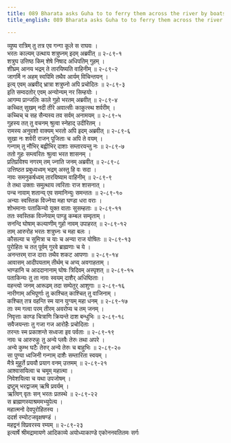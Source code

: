 ```yaml
---
title: 089 Bharata asks Guha to to ferry them across the river by boats
title_english: 089 Bharata asks Guha to to ferry them across the river by boats

---
```

व्युष्य रात्रिम् तु तत्र एव गन्गा कूले स राघवः ।  
भरतः काल्यम् उत्थाय शत्रुघ्नम् इदम् अब्रवीत् ॥ २-८९-१  
शत्रुघ उत्तिष्ठ किम् शेषे निषाद अधिपतिम् गुहम् ।  
शीघ्रम् आनय भद्रम् ते तारयिष्यति वाहिनीम् ॥ २-८९-२  
जागर्मि न अहम् स्वपिमि तथैव आर्यम् विचिन्तयन् ।  
इत्य् एवम् अब्रवीद् भ्रात्रा शत्रुघ्नो अपि प्रचोदितः ॥ २-८९-३  
इति सम्वदतोर् एवम् अन्योन्यम् नर सिम्हयोः ।  
आगम्य प्रान्जलिः काले गुहो भरतम् अब्रवीत् ॥ २-८९-४  
कच्चित् सुखम् नदी तीरे अवात्सीः काकुत्स्थ शर्वरीम् ।  
कच्चिच् च सह सैन्यस्य तव सर्वम् अनामयम् ॥ २-८९-५  
गुहस्य तत् तु वचनम् श्रुत्वा स्नेहाद् उदीरितम् ।  
रामस्य अनुवशो वाक्यम् भरतो अपि इदम् अब्रवीत् ॥ २-८९-६  
सुखा नः शर्वरी राजन् पूजिताः च अपि ते वयम् ।  
गन्गाम् तु नौभिर् बह्वीभिर् दाशाः सम्तारयन्तु नः ॥ २-८९-७  
ततो गुहः सम्त्वरितः श्रुत्वा भरत शासनम् ।  
प्रतिप्रविश्य नगरम् तम् ज्नाति जनम् अब्रवीत् ॥ २-८९-८  
उत्तिष्ठत प्रबुध्यध्वम् भद्रम् अस्तु हि वः सदा ।  
नावः समनुकर्षध्वम् तारयिष्याम वाहिनीम् ॥ २-८९-९  
ते तथा उक्ताः समुत्थाय त्वरिताः राज शासनात् ।  
पन्च नावाम् शतान्य् एव समानिन्युः समन्ततः ॥ २-८९-१०  
अन्याः स्वस्तिक विज्नेया महा घण्डा धरा वराः ।  
शोभमानाः पताकिन्यो युक्त वाताः सुसम्हताः ॥ २-८९-११  
ततः स्वस्तिक विज्नेयाम् पाण्डु कम्बल सम्वृताम् ।  
सनन्दि घोषाम् कल्याणीम् गुहो नावम् उपाहरत् ॥ २-८९-१२  
ताम् आरुरोह भरतः शत्रुघ्नः च महा बलः ।  
कौसल्या च सुमित्रा च याः च अन्या राज योषितः ॥ २-८९-१३  
पुरोहितः च तत् पूर्वम् गुरवे ब्राह्मणाः च ये ।  
अनन्तरम् राज दाराः तथैव शकट आपणाः ॥ २-८९-१४  
आवासम् आदीपयताम् तीर्थम् च अप्य् अवगाहताम् ।  
भाण्डानि च आददानानाम् घोषः त्रिदिवम् अस्पृशत् ॥ २-८९-१५  
पताकिन्यः तु ता नावः स्वयम् दाशैर् अधिष्ठिताः ।  
वहन्त्यो जनम् आरूढम् तदा सम्पेतुर् आशुगाः ॥ २-८९-१६  
नारीणाम् अभिपूर्णाः तु काश्चित् काश्चित् तु वाजिनाम् ।  
कश्चित् तत्र वहन्ति स्म यान युग्यम् महा धनम् ॥ २-८९-१७  
ताः स्म गत्वा परम् तीरम् अवरोप्य च तम् जनम् ।  
निवृत्ताः काण्ड चित्राणि क्रियन्ते दाश बन्धुभिः ॥ २-८९-१८  
सवैजयन्ताः तु गजा गज आरोहैः प्रचोदिताः ।  
तरन्तः स्म प्रकाशन्ते सध्वजा इव पर्वताः ॥ २-८९-१९  
नावः च आरुरुहुः तु अन्ये प्लवैः तेरुः तथा अपरे ।  
अन्ये कुम्भ घटैः तेरुर् अन्ये तेरुः च बाहुभिः ॥ २-८९-२०  
सा पुण्या ध्वजिनी गन्गाम् दाशैः सम्तारिता स्वयम् ।  
मैत्रे मुहूर्ते प्रययौ प्रयाग वनम् उत्तमम् ॥ २-८९-२१  
आश्वासयित्वा च चमूम् महात्मा ।  
निवेशयित्वा च यथा उपजोषम् ।  
द्रष्टुम् भरद्वाजम् ऋषि प्रवर्यम् ।  
ऋत्विग् वृतः सन् भरतः प्रतस्थे ॥ २-८९-२२  
स ब्राह्मणस्याश्रममभ्युपेत्य ।  
महात्मनो देवपुरोहितस्य ।  
ददर्श रम्योटजवृक्षषण्डं ।  
महद्वनं विप्रवरस्य रम्यम् ॥ २-८९-२३  
इत्यार्षे श्रीमद्रामायणे आदिकाव्ये अयोध्याकाण्डे एकोननवतितमः सर्गः